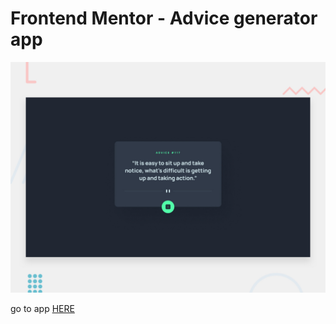 # Frontend Mentor - Advice generator app

![Design preview for the Advice generator app coding challenge](./design/desktop-preview.jpg)

go to app [HERE](https://mohamedaboseada.github.io/Advice_Generator/)
